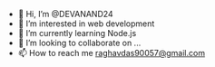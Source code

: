 - 👋 Hi, I’m @DEVANAND24
- 👀 I’m interested in web development 
- 🌱 I’m currently learning Node.js
- 💞️ I’m looking to collaborate on ...
- 📫 How to reach me raghavdas90057@gmail.com

<!---
DEVANAND24/DEVANAND24 is a ✨ special ✨ repository because its `README.md` (this file) appears on your GitHub profile.
You can click the Preview link to take a look at your changes.
--->
